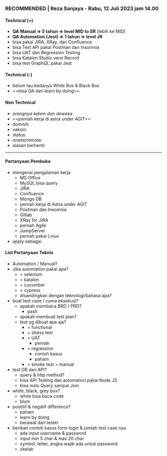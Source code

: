 ### **RECOMMENDED** | Reza Sanjaya - Rabu, 12 Juli 2023 jam 14.00

#### Technical (+) 

- **QA Manual => 5 tahun => level MID to SR** (lebih ke MID)
- **QA Automation (Jest) => 1 tahun => level JR**
- bisa pakai JIRA, XRay, dan Confluence
- bisa Test API pakai Postman dan Insomnia
- bisa UAT dan Regression Testing
- bisa Katalon Studio versi Record
- bisa test GraphQL pakai Jest

#### Technical (-)  

- belum tau bedanya White Box & Black Box
- ==bisa QA dari learn by doing==

#### Non Technical  

- *orangnya kalem dan dewasa*
- ==pernah kerja di astra under AGIT==
- domisili: 
- vaksin: 
- status: 
- onsite/remote: 
- alasan berhenti: 

---

#### Pertanyaan Pembuka

- mengenai pengalaman kerja  
	- MS Office
	- MySQL bisa query
	- JIRA
	- Confluence
	- Mongo DB
	- pernah kerja di Astra under AGIT
	- Postman dan Insomnia
	- Gitlab
	- XRay for JIRA
	- pernah Agile
	- JumpServer
	- pernah pakai Linux
- apply sebagai


#### List Pertanyaan Teknis

- Automation / Manual?  
- Jika automation pakai apa?
	- = selenium
	- = katalon
	- = cucumber
	- = cypress
	- disandingkan dengan teknologi/bahasa apa?
- buat test case / cuma eksekusi?
	- apakah membaca BRD / PRD?
		- pasti
	- apakah membuat test plan?
	- test yg dibuat apa aja?
		- = functional
		- = stress test
		- = UAT
			- pernah
		- = regression
			- contoh kasus
			- paham
		- = smoke test = manual
- test DB dan API?
	- query & http method?
	- bisa API Testing dan automation pakai Node JS
	- bisa nulis Query sampai Join
- white, black, grey box?
	- white bisa baca code
	- blum
- postitif & negatif difference?
	- paham
	- learn by doing
	- berawal dari tester
- berikan contoh kasus form login & jumlah test case nya
	- ada input username & password
	- input min 5 char & max 20 char
	- symbol, letter, angka wajib ada untuk password
	- okelah